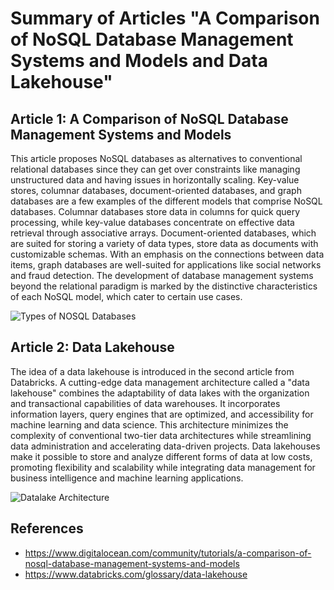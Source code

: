 # Summary of Articles "A Comparison of NoSQL Database Management Systems and Models and Data Lakehouse"


## Article 1: A Comparison of NoSQL Database Management Systems and Models 
This article proposes NoSQL databases as alternatives to conventional relational databases since they can get over constraints like managing unstructured data and having issues in horizontally scaling. Key-value stores, columnar databases, document-oriented databases, and graph databases are a few examples of the different models that comprise NoSQL databases. Columnar databases store data in columns for quick query processing, while key-value databases concentrate on effective data retrieval through associative arrays. Document-oriented databases, which are suited for storing a variety of data types, store data as documents with customizable schemas. With an emphasis on the connections between data items, graph databases are well-suited for applications like social networks and fraud detection. The development of database management systems beyond the relational paradigm is marked by the distinctive characteristics of each NoSQL model, which cater to certain use cases.

![Types of NOSQL Databases](https://i.imgur.com/UnzCiyI.jpeg)

## Article 2: Data Lakehouse
The idea of a data lakehouse is introduced in the second article from Databricks. A cutting-edge data management architecture called a "data lakehouse" combines the adaptability of data lakes with the organization and transactional capabilities of data warehouses. It incorporates information layers, query engines that are optimized, and accessibility for machine learning and data science. This architecture minimizes the complexity of conventional two-tier data architectures while streamlining data administration and accelerating data-driven projects. Data lakehouses make it possible to store and analyze different forms of data at low costs, promoting flexibility and scalability while integrating data management for business intelligence and machine learning applications.

![Datalake Architecture](https://www.databricks.com/wp-content/uploads/2020/01/data-lakehouse-new.png)

## References
* https://www.digitalocean.com/community/tutorials/a-comparison-of-nosql-database-management-systems-and-models
* https://www.databricks.com/glossary/data-lakehouse
